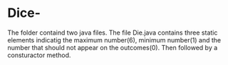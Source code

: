 # Dice-
The folder containd two java files.
The file Die.java contains three static elements indicatig the maximum number(6), minimum number(1) and the number that should not appear on the outcomes(0).
Then followed by a consturactor method.
